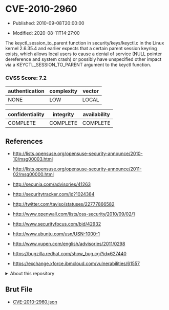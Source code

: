 # CVE-2010-2960

- Published: 2010-09-08T20:00:00

- Modified: 2020-08-11T14:27:00

The keyctl_session_to_parent function in security/keys/keyctl.c in the Linux kernel 2.6.35.4 and earlier expects that a certain parent session keyring exists, which allows local users to cause a denial of service (NULL pointer dereference and system crash) or possibly have unspecified other impact via a KEYCTL_SESSION_TO_PARENT argument to the keyctl function.

### CVSS Score: **7.2**

| authentication | complexity | vector |
| --- | --- | --- |
| NONE | LOW | LOCAL |

| confidentiality | integrity | availability |
| --- | --- | --- |
| COMPLETE | COMPLETE | COMPLETE |

## References

* http://lists.opensuse.org/opensuse-security-announce/2010-10/msg00003.html

* http://lists.opensuse.org/opensuse-security-announce/2011-02/msg00000.html

* http://secunia.com/advisories/41263

* http://securitytracker.com/id?1024384

* http://twitter.com/taviso/statuses/22777866582

* http://www.openwall.com/lists/oss-security/2010/09/02/1

* http://www.securityfocus.com/bid/42932

* http://www.ubuntu.com/usn/USN-1000-1

* http://www.vupen.com/english/advisories/2011/0298

* https://bugzilla.redhat.com/show_bug.cgi?id=627440

* https://exchange.xforce.ibmcloud.com/vulnerabilities/61557

<details>
<summary>About this repository</summary> 

  This repository is part of the project [Live Hack CVE](https://github.com/Live-Hack-CVE). Main website can be found [www.live-hack.org](https://www.live-hack.org) 
  
  Made by [Sn0wAlice](https://github.com/Sn0wAlice) for the people that care about security and need to have a feed of the latest CVEs. Hope you enjoy it, don't forget to star the repo and follow me on [Twitter](https://twitter.com/Sn0wAlice) and [Github](https://github.com/Sn0wAlice). And that is my [personnal website](https://www.alice-snow.me/)

  - [Home Page](https://github.com/Live-Hack-CVE)
  - [Framework](https://github.com/Live-Hack-CVE/cve-framework)
  - [CVE database](https://github.com/Live-Hack-CVE/full_database)
  - [Changelog](https://github.com/Live-Hack-CVE/Changelog)
</details>

## Brut File

* [CVE-2010-2960.json](https://raw.githubusercontent.com/Live-Hack-CVE/full_database/main/cves/2010/CVE-2010-2960.json)

